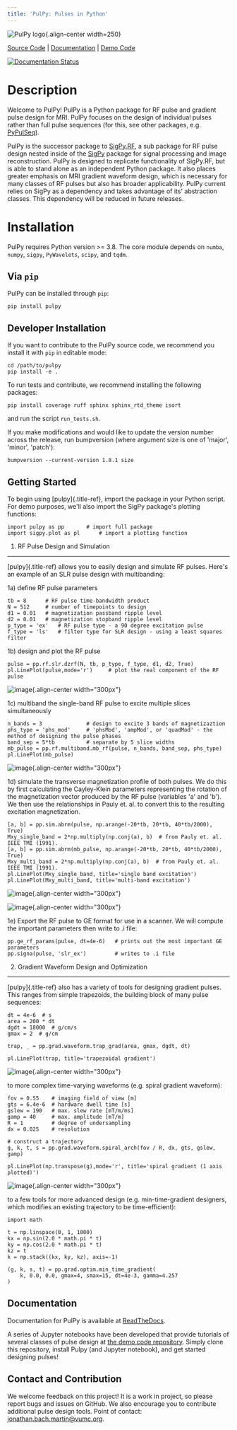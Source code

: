 ```yaml
---
title: 'PulPy: Pulses in Python'
---
```


![PulPy logo](/docs/figures/pulpy_logo_v2.png){.align-center
width=250}

[Source Code](https://github.com/jonbmartin/pulpy) \|
[Documentation](https://pulpy.readthedocs.io) \| [Demo
Code](https://github.com/jonbmartin/pulpy-tutorials)

[![Documentation Status](https://readthedocs.org/projects/pulpy/badge/?version=latest)](https://pulpy.readthedocs.io/en/latest/?badge=latest)

Description
===========

Welcome to PulPy! PulPy is a Python package for RF pulse and gradient
pulse design for MRI. PulPy focuses on the design of individual pulses
rather than full pulse sequences (for this, see other packages, e.g.
[PyPulSeq](https://github.com/imr-framework/pypulseq)).

PulPy is the successor package to
[SigPy.RF](https://github.com/jonbmartin/sigpy-rf), a sub package for RF
pulse design nested inside of the
[SigPy](https://github.com/mikgroup/sigpy) package for signal processing
and image reconstruction. PulPy is designed to replicate functionality
of SigPy.RF, but is able to stand alone as an independent Python
package. It also places greater emphasis on MRI gradient waveform
design, which is necessary for many classes of RF pulses but also has
broader applicability. PulPy current relies on SigPy as a dependency and
takes advantage of its\' abstraction classes. This dependency will be
reduced in future releases.

Installation
============

PulPy requires Python version \>= 3.8. The core module depends on
`numba`, `numpy`, `sigpy`, `PyWavelets`, `scipy`, and `tqdm`.

Via `pip`
---------

PulPy can be installed through `pip`:

    pip install pulpy

Developer Installation
----------------------

If you want to contribute to the PulPy source code, we recommend you
install it with `pip` in editable mode:

    cd /path/to/pulpy
    pip install -e .

To run tests and contribute, we recommend installing the following
packages:

    pip install coverage ruff sphinx sphinx_rtd_theme isort

and run the script `run_tests.sh`.

If you make modifications and would like to update the version number
across the release, run bumpversion (where argument size is one of
\'major\', \'minor\', \'patch\'):

    bumpversion --current-version 1.8.1 size

Getting Started
---------------

To begin using [pulpy]{.title-ref}, import the package in your Python
script. For demo purposes, we\'ll also import the SigPy package\'s
plotting functions:

``` {.python}
import pulpy as pp       # import full package
import sigpy.plot as pl      # import a plotting function
```

1) RF Pulse Design and Simulation
---------------------------------

[pulpy]{.title-ref} allows you to easily design and simulate RF pulses.
Here\'s an example of an SLR pulse design with multibanding:

1a) define RF pulse parameters

``` {.python}
tb = 8      # RF pulse time-bandwidth product
N = 512     # number of timepoints to design
d1 = 0.01   # magnetization passband ripple level
d2 = 0.01   # magnetization stopband ripple level
p_type = 'ex'   # RF pulse type - a 90 degree excitation pulse
f_type = 'ls'   # filter type for SLR design - using a least squares filter
```

1b) design and plot the RF pulse

``` {.python}
pulse = pp.rf.slr.dzrf(N, tb, p_type, f_type, d1, d2, True)
pl.LinePlot(pulse,mode='r')     # plot the real component of the RF pulse
```

![image](../docs/figures/slr_pulse.png){.align-center width="300px"}

1c) multiband the single-band RF pulse to excite multiple slices
simultaneously

``` {.python}
n_bands = 3              # design to excite 3 bands of magnetizaztion
phs_type = 'phs_mod'     # 'phsMod', 'ampMod', or 'quadMod' - the method of designing the pulse phases
band_sep = 5*tb          # separate by 5 slice widths
mb_pulse = pp.rf.multiband.mb_rf(pulse, n_bands, band_sep, phs_type)
pl.LinePlot(mb_pulse)
```

![image](../docs/figures/multiband_pulse.png){.align-center
width="300px"}

1d) simulate the transverse magnetization profile of both pulses. We do
this by first calculating the Cayley-Klein parameters representing the
rotation of the magnetization vector produced by the RF pulse (variables
\'a\' and \'b\'). We then use the relationships in Pauly et. al. to
convert this to the resulting excitation magnetization.

``` {.python}
[a, b] = pp.sim.abrm(pulse, np.arange(-20*tb, 20*tb, 40*tb/2000), True)
Mxy_single_band = 2*np.multiply(np.conj(a), b)  # from Pauly et. al. IEEE TMI (1991). 
[a, b] = pp.sim.abrm(mb_pulse, np.arange(-20*tb, 20*tb, 40*tb/2000), True)
Mxy_multi_band = 2*np.multiply(np.conj(a), b)  # from Pauly et. al. IEEE TMI (1991). 
pl.LinePlot(Mxy_single_band, title='single band excitation')
pl.LinePlot(Mxy_multi_band, title='multi-band excitation')
```

![image](../docs/figures/single_band_excitation.png){.align-center
width="300px"}

![image](../docs/figures/multiband_excitation.png){.align-center
width="300px"}

1e) Export the RF pulse to GE format for use in a scanner. We will
compute the important parameters then write to .i file:

``` {.python}
pp.ge_rf_params(pulse, dt=4e-6)   # prints out the most important GE parameters
pp.signa(pulse, 'slr_ex')         # writes to .i file
```

2) Gradient Waveform Design and Optimization
--------------------------------------------

[pulpy]{.title-ref} also has a variety of tools for designing gradient
pulses. This ranges from simple trapezoids, the building block of many
pulse sequences:

``` {.python}
dt = 4e-6  # s
area = 200 * dt
dgdt = 18000  # g/cm/s
gmax = 2  # g/cm

trap, _ = pp.grad.waveform.trap_grad(area, gmax, dgdt, dt)

pl.LinePlot(trap, title='trapezoidal gradient')
```

![image](../docs/figures/trap_grad.png){.align-center width="300px"}

to more complex time-varying waveforms (e.g. spiral gradient waveform):

``` {.python}
fov = 0.55    # imaging field of view [m]
gts = 6.4e-6  # hardware dwell time [s]
gslew = 190   # max. slew rate [mT/m/ms]
gamp = 40     # max. amplitude [mT/m]
R = 1         # degree of undersampling
dx = 0.025    # resolution

# construct a trajectory
g, k, t, s = pp.grad.waveform.spiral_arch(fov / R, dx, gts, gslew, gamp)

pl.LinePlot(np.transpose(g),mode='r', title='spiral gradient (1 axis plotted)')
```

![image](../docs/figures/spiral_waveform.png){.align-center
width="300px"}

to a few tools for more advanced design (e.g. min-time-gradient
designers, which modifies an existing trajectory to be time-efficient):

``` {.python}
import math        

t = np.linspace(0, 1, 1000)
kx = np.sin(2.0 * math.pi * t)
ky = np.cos(2.0 * math.pi * t)
kz = t
k = np.stack((kx, ky, kz), axis=-1)

(g, k, s, t) = pp.grad.optim.min_time_gradient(
    k, 0.0, 0.0, gmax=4, smax=15, dt=4e-3, gamma=4.257
)
```

Documentation
-------------

Documentation for PulPy is available at
[ReadTheDocs](https://pulpy.readthedocs.io).

A series of Jupyter notebooks have been developed that provide tutorials
of several classes of pulse design at [the demo code
repository](https://github.com/jonbmartin/pulpy-tutorials). Simply clone
this repository, install Pulpy (and Jupyter notebook), and get started
designing pulses!

Contact and Contribution
------------------------

We welcome feedback on this project! It is a work in project, so please
report bugs and issues on GitHub. We also encourage you to contribute
additional pulse design tools. Point of contact:
<jonathan.bach.martin@vumc.org>.
